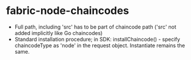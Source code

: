 # fabric-node-chaincodes

* Full path, including 'src' has to be part of chaincode path ('src' not added implicitly like Go chaincodes)
* Standard installation procedure; in SDK: installChaincode() - specify chaincodeType as 'node' in the request object. Instantiate remains the same.
